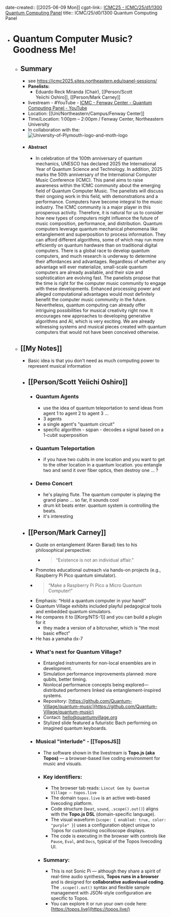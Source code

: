 date-created:: [[2025-06-09 Mon]]
cgpt-link:: [ICMC25 - ICMC/25/d1/1300 Quantum Computing Panel](https://chatgpt.com/g/g-p-6845c013a1dc8191953259251f424f3c-icmc25/c/68471c1b-6440-800a-a612-8a63c6a6a7ba)
title:: ICMC/25/d0/1300 Quantum Computing Panel

- # Quantum Computer Music? Goodness Me!
	- ## Summary
		- see https://icmc2025.sites.northeastern.edu/panel-sessions/
		- **Panelists:**
			- Eduardo Reck Miranda (Chair), [[Person/Scott Yeiichi Oshiro]], [[Person/Mark Carney]]
		- livestream - #YouTube - [ICMC - Fenway Center - Quantum Computing Panel - YouTube](https://www.youtube.com/live/P2AQqx4v-DM)
		- Location: [[Uni/Northeastern/Campus/Fenway Center]]
		- Time/Location: 1:00pm – 2:00pm / Fenway Center, Northeastern University
		- In collaboration with the: ![University-of-Plymouth-logo-and-moth-logo](https://icmc2025.sites.northeastern.edu/files/2025/02/University-of-Plymouth-logo-and-moth-logo.jpg)
		- #### Abstract
			- In celebration of the 100th anniversary of quantum mechanics, UNESCO has declared 2025 the International Year of Quantum Science and Technology. In addition, 2025 marks the 50th anniversary of the International Computer Music Conference (ICMC). This panel aims to raise awareness within the ICMC community about the emerging field of Quantum Computer Music. The panelists will discuss their ongoing work in this field, with demonstrations and a performance. Computers have become integral to the music industry. The ICMC community is a major player in this prosperous activity. Therefore, it is natural for us to consider how new types of computers might influence the future of music composition, performance, and distribution. Quantum computers leverage quantum mechanical phenomena like entanglement and superposition to process information. They can afford different algorithms, some of which may run more efficiently on quantum hardware than on traditional digital computers. There is a global race to develop quantum computers, and much research is underway to determine their affordances and advantages. Regardless of whether any advantage will ever materialize, small-scale quantum computers are already available, and their size and sophistication are evolving fast. The panelists propose that the time is right for the computer music community to engage with these developments. Enhanced processing power and alleged computational advantages would most definitely benefit the computer music community in the future. Nevertheless, quantum computing can already offer intriguing possibilities for musical creativity right now. It encourages new approaches to developing generative algorithms and AI, which is very exciting. We are already witnessing systems and musical pieces created with quantum computers that would not have been conceived otherwise.
	- ## [[My Notes]]
		- Basic idea is that you don't need as much computing power to represent musical information
		- ## [[Person/Scott Yeiichi Oshiro]]
			- ### Quantum Agents
				- use the idea of quantum teleportation to send ideas from agent 1 to agent 2 to agent 3 ...
				- 3 agents
				- a single agent's "quantum circuit"
				- specific algorithm - sqpan - decodes a signal based on a 1-cubit superposition
			- ### Quantum Teleportation
				- if you have two cubits in one location and you want to get to the other location in a quantum location. you entangle two and send it over fiber optics, then destroy one ... ?
			- ### Demo Concert
				- he's playing flute. The quantum computer is playing the grand piano ... so far, it sounds cool
				- drum kit beats enter.  quantum system is controlling the beats.
				- it's interesting
		- ## [[Person/Mark Carney]]
			- Quote on entanglement (Karen Barad) ties to his philosophical perspective:
				- >  “Existence is not an individual affair.”
			- Promotes educational outreach via hands-on projects (e.g., Raspberry Pi Pico quantum simulator).
			- > “Make a Raspberry Pi Pico a Micro Quantum Computer!”
			- Emphasis: “Hold a quantum computer in your hand!”
			- Quantum Village exhibits included playful pedagogical tools and embedded quantum simulators.
			- He compares it to [[Korg/NTS-1]] and you can build a plugin for it
				- they made a version of a bitcrusher, which is "the most basic effect"
			- He has a yamaha dx-7
			- ### What's next for Quantum Village?
				- Entangled instruments for non-local ensembles are in development.
				- Simulation performance improvements planned: more qubits, better timing.
				- Nonlocal performance concepts being explored—distributed performers linked via entanglement-inspired systems.
				- Repository: [https://github.com/Quantum-Village/quantum-music](https://github.com/Quantum-Village/quantum-music)
				- Contact: [hello@quantumvillage.org](mailto:hello@quantumvillage.org)
				- Stylized slide featured a futuristic Bach performing on imagined quantum keyboards.
			- ### Musical "interlude" - [[ToposJS]]
				- The software shown in the livestream is **Topo.js (aka Topos)** — a browser-based live coding environment for music and visuals.
				- ### Key identifiers:
					- The browser tab reads: `Lincut Gem by Quantum Village – topos.live`
					- The domain `topos.live` is an active web-based livecoding platform.
					- Code structure (`beat`, `sound`, `.scope().out()`) aligns with the **Topo.js DSL** (domain-specific language).
					- The visual waveform (`scope: { enabled: true, color: "purple" }`) uses a configuration object unique to Topos for customizing oscilloscope displays.
					- The code is executing in the browser with controls like `Pause`, `Eval`, and `Docs`, typical of the Topos livecoding UI.
				- ### Summary:
					- This is not Sonic Pi — although they share a spirit of real-time audio synthesis, **Topos runs in a browser** and is designed for **collaborative audiovisual coding**. The `.scope().out()` syntax and flexible sample management with JSON-style configuration are specific to Topos.
					- You can explore it or run your own code here: [https://topos.live](https://topos.live/)